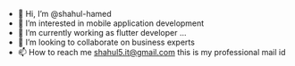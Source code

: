 - 👋 Hi, I’m @shahul-hamed
- 👀 I’m interested in mobile application development
- 🌱 I’m currently working as flutter developer ...
- 💞️ I’m looking to collaborate on business experts
- 📫 How to reach me shahul5.it@gmail.com this is my professional mail id

<!---
shahul-hamed/shahul-hamed is a ✨ special ✨ repository because its `README.md` (this file) appears on your GitHub profile.
You can click the Preview link to take a look at your changes.
--->
